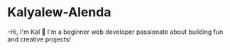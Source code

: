 # Kalyalew-Alenda
-Hi, I'm Kal 👋 I'm a beginner web developer passionate about building fun and creative projects!
